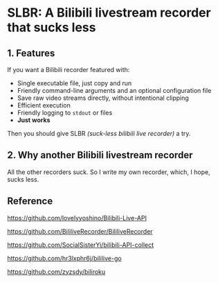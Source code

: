 # SLBR: A Bilibili livestream recorder that sucks less

## 1. Features

If you want a Bilibili recorder featured with:

- Single executable file, just copy and run
- Friendly command-line arguments and an optional configuration file
- Save raw video streams directly, without intentional clipping
- Efficient execution
- Friendly logging to `stdout` or files
- **Just works**

Then you should give SLBR *(suck-less bilibili live recorder)* a try.

## 2. Why another Bilibili livestream recorder

All the other recorders suck. So I write my own recorder, which, I hope, sucks less.

## Reference

https://github.com/lovelyyoshino/Bilibili-Live-API

https://github.com/BililiveRecorder/BililiveRecorder

https://github.com/SocialSisterYi/bilibili-API-collect

https://github.com/hr3lxphr6j/bililive-go

https://github.com/zyzsdy/biliroku